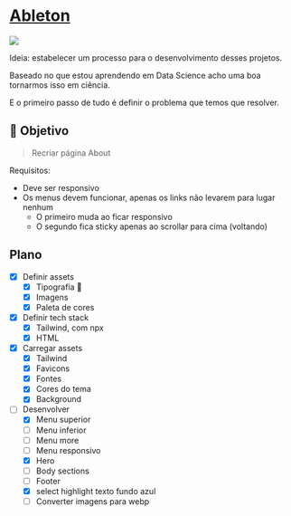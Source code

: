 # [Ableton](https://www.frontendpractice.com/projects/ableton)

![](https://www.frontendpractice.com/_next/image?url=%2Ffullsize%2FC1-Ableton.jpg&w=3840&q=90)

Ideia: estabelecer um processo para o desenvolvimento desses projetos.

Baseado no que estou aprendendo em Data Science acho uma boa tornarmos isso em ciência.

E o primeiro passo de tudo é definir o problema que temos que resolver.

## 🎯 Objetivo

> Recriar página About

Requisitos:

- Deve ser responsivo
- Os menus devem funcionar, apenas os links não levarem para lugar nenhum
  - O primeiro muda ao ficar responsivo
  - O segundo fica sticky apenas ao scrollar para cima (voltando)

## Plano

- [x] Definir assets
  - [x] Tipografia 🔨
  - [x] Imagens
  - [x] Paleta de cores
- [x] Definir tech stack
  - [x] Tailwind, com npx
  - [x] HTML
- [x] Carregar assets
  - [x] Tailwind
  - [x] Favicons
  - [x] Fontes
  - [x] Cores do tema
  - [x] Background
- [ ] Desenvolver
  - [x] Menu superior
  - [ ] Menu inferior
  - [ ] Menu more
  - [ ] Menu responsivo
  - [x] Hero
  - [ ] Body sections
  - [ ] Footer
  - [x] select highlight texto fundo azul
  - [ ] Converter imagens para webp
